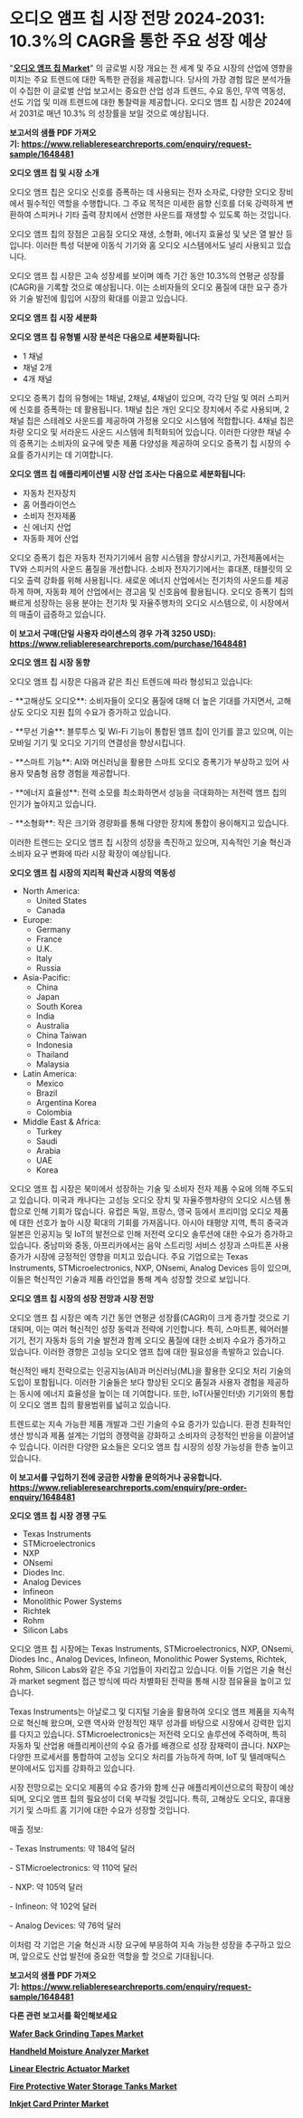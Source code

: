 <p><h1>오디오 앰프 칩 시장 전망 2024-2031: 10.3%의 CAGR을 통한 주요 성장 예상</h1></p><p>"<strong><a href="https://www.reliableresearchreports.com/audio-amplifier-chip-market-r1648481?utm_campaign=106&utm_medium=7&utm_source=Github&utm_content=ia&utm_term=17122024&utm_id=audio-amplifier-chip">오디오 앰프 칩 Market</a></strong>" 의 글로벌 시장 개요는 전 세계 및 주요 시장의 산업에 영향을 미치는 주요 트렌드에 대한 독특한 관점을 제공합니다. 당사의 가장 경험 많은 분석가들이 수집한 이 글로벌 산업 보고서는 중요한 산업 성과 트렌드, 수요 동인, 무역 역동성, 선도 기업 및 미래 트렌드에 대한 통찰력을 제공합니다. 오디오 앰프 칩 시장은 2024에서 2031로 매년 10.3% 의 성장률을 보일 것으로 예상됩니다.&nbsp;</p>
<p><strong>보고서의 샘플 PDF 가져오기:&nbsp;<a href="https://www.reliableresearchreports.com/enquiry/request-sample/1648481?utm_campaign=106&utm_medium=7&utm_source=Github&utm_content=ia&utm_term=17122024&utm_id=audio-amplifier-chip">https://www.reliableresearchreports.com/enquiry/request-sample/1648481</a></strong></p>
<p><strong>오디오 앰프 칩 및 시장 소개</strong></p>
<p><p>오디오 앰프 칩은 오디오 신호를 증폭하는 데 사용되는 전자 소자로, 다양한 오디오 장비에서 필수적인 역할을 수행합니다. 그 주요 목적은 미세한 음향 신호를 더욱 강력하게 변환하여 스피커나 기타 출력 장치에서 선명한 사운드를 재생할 수 있도록 하는 것입니다. </p><p>오디오 앰프 칩의 장점은 고음질 오디오 재생, 소형화, 에너지 효율성 및 낮은 열 발산 등입니다. 이러한 특성 덕분에 이동식 기기와 홈 오디오 시스템에서도 널리 사용되고 있습니다. </p><p>오디오 앰프 칩 시장은 고속 성장세를 보이며 예측 기간 동안 10.3%의 연평균 성장률(CAGR)을 기록할 것으로 예상됩니다. 이는 소비자들의 오디오 품질에 대한 요구 증가와 기술 발전에 힘입어 시장의 확대를 이끌고 있습니다.</p></p>
<p><strong>오디오 앰프 칩 시장 세분화</strong></p>
<p><strong>오디오 앰프 칩 유형별 시장 분석은 다음으로 세분화됩니다:</strong></p>
<p><ul><li>1 채널</li><li>채널 2개</li><li>4개 채널</li></ul></p>
<p><p>오디오 증폭기 칩의 유형에는 1채널, 2채널, 4채널이 있으며, 각각 단일 및 여러 스피커에 신호를 증폭하는 데 활용됩니다. 1채널 칩은 개인 오디오 장치에서 주로 사용되며, 2채널 칩은 스테레오 사운드를 제공하여 가정용 오디오 시스템에 적합합니다. 4채널 칩은 차량 오디오 및 서라운드 사운드 시스템에 최적화되어 있습니다. 이러한 다양한 채널 수의 증폭기는 소비자의 요구에 맞춘 제품 다양성을 제공하여 오디오 증폭기 칩 시장의 수요를 증가시키는 데 기여합니다.</p></p>
<p><strong>오디오 앰프 칩 애플리케이션별 시장 산업 조사는 다음으로 세분화됩니다:</strong></p>
<p><ul><li>자동차 전자장치</li><li>홈 어플라이언스</li><li>소비자 전자제품</li><li>신 에너지 산업</li><li>자동화 제어 산업</li></ul></p>
<p><p>오디오 증폭기 칩은 자동차 전자기기에서 음향 시스템을 향상시키고, 가전제품에서는 TV와 스피커의 사운드 품질을 개선합니다. 소비자 전자기기에서는 휴대폰, 태블릿의 오디오 출력 강화를 위해 사용됩니다. 새로운 에너지 산업에서는 전기차의 사운드를 제공하게 하며, 자동화 제어 산업에서는 경고음 및 신호음에 활용됩니다. 오디오 증폭기 칩의 빠르게 성장하는 응용 분야는 전기차 및 자율주행차의 오디오 시스템으로, 이 시장에서의 매출이 급증하고 있습니다.</p></p>
<p><strong>이 보고서 구매(단일 사용자 라이센스의 경우 가격 3250 USD): <a href="https://www.reliableresearchreports.com/purchase/1648481?utm_campaign=106&utm_medium=7&utm_source=Github&utm_content=ia&utm_term=17122024&utm_id=audio-amplifier-chip">https://www.reliableresearchreports.com/purchase/1648481</a></strong></p>
<p><strong>오디오 앰프 칩 시장 동향</strong></p>
<p><p>오디오 앰프 칩 시장은 다음과 같은 최신 트렌드에 따라 형성되고 있습니다:</p><p>- **고해상도 오디오**: 소비자들이 오디오 품질에 대해 더 높은 기대를 가지면서, 고해상도 오디오 지원 칩의 수요가 증가하고 있습니다.</p><p>- **무선 기술**: 블루투스 및 Wi-Fi 기능이 통합된 앰프 칩이 인기를 끌고 있으며, 이는 모바일 기기 및 오디오 기기의 연결성을 향상시킵니다.</p><p>- **스마트 기능**: AI와 머신러닝을 활용한 스마트 오디오 증폭기가 부상하고 있어 사용자 맞춤형 음향 경험을 제공합니다.</p><p>- **에너지 효율성**: 전력 소모를 최소화하면서 성능을 극대화하는 저전력 앰프 칩의 인기가 높아지고 있습니다.</p><p>- **소형화**: 작은 크기와 경량화를 통해 다양한 장치에 통합이 용이해지고 있습니다.</p><p>이러한 트렌드는 오디오 앰프 칩 시장의 성장을 촉진하고 있으며, 지속적인 기술 혁신과 소비자 요구 변화에 따라 시장 확장이 예상됩니다.</p></p>
<p><strong>오디오 앰프 칩 시장의 지리적 확산과 시장의 역동성</strong></p>
<p><ul>
    <li>
        North America:
        <ul>
            <li>United States</li>
            <li>Canada</li>
        </ul>
    </li>
    <li>
        Europe:
        <ul>
            <li>Germany</li>
            <li>France</li>
            <li>U.K.</li>
            <li>Italy</li>
            <li>Russia</li>
        </ul>
    </li>
    <li>
        Asia-Pacific:
        <ul>
            <li>China</li>
            <li>Japan</li>
            <li>South Korea</li>
            <li>India</li>
            <li>Australia</li>
            <li>China Taiwan</li>
            <li>Indonesia</li>
            <li>Thailand</li>
            <li>Malaysia</li>
        </ul>
    </li>
    <li>
        Latin America:
        <ul>
            <li>Mexico</li>
            <li>Brazil</li>
            <li>Argentina Korea</li>
            <li>Colombia</li>
        </ul>
    </li>
    <li>
        Middle East & Africa:
        <ul>
            <li>Turkey</li>
            <li>Saudi</li>
            <li>Arabia</li>
            <li>UAE</li>
            <li>Korea</li>
        </ul>
    </li>
    </ul></p>
<p><p>오디오 앰프 칩 시장은 북미에서 성장하는 기술 및 소비자 전자 제품 수요에 의해 주도되고 있습니다. 미국과 캐나다는 고성능 오디오 장치 및 자율주행차량의 오디오 시스템 통합으로 인해 기회가 많습니다. 유럽은 독일, 프랑스, 영국 등에서 프리미엄 오디오 제품에 대한 선호가 높아 시장 확대의 기회를 가져옵니다. 아시아 태평양 지역, 특히 중국과 일본은 인공지능 및 IoT의 발전으로 인해 저전력 오디오 솔루션에 대한 수요가 증가하고 있습니다. 중남미와 중동, 아프리카에서는 음악 스트리밍 서비스 성장과 스마트폰 사용 증가가 시장에 긍정적인 영향을 미치고 있습니다. 주요 기업으로는 Texas Instruments, STMicroelectronics, NXP, ONsemi, Analog Devices 등이 있으며, 이들은 혁신적인 기술과 제품 라인업을 통해 계속 성장할 것으로 보입니다.</p></p>
<p><strong>오디오 앰프 칩 시장의 성장 전망과 시장 전망</strong></p>
<p><p>오디오 앰프 칩 시장은 예측 기간 동안 연평균 성장률(CAGR)이 크게 증가할 것으로 기대되며, 이는 여러 혁신적인 성장 동력과 전략에 기인합니다. 특히, 스마트폰, 웨어러블 기기, 전기 자동차 등의 기술 발전과 함께 오디오 품질에 대한 소비자 수요가 증가하고 있습니다. 이러한 경향은 고성능 오디오 앰프 칩에 대한 필요성을 촉발하고 있습니다.</p><p>혁신적인 배치 전략으로는 인공지능(AI)과 머신러닝(ML)을 활용한 오디오 처리 기술의 도입이 포함됩니다. 이러한 기술들은 보다 향상된 오디오 품질과 사용자 경험을 제공하는 동시에 에너지 효율성을 높이는 데 기여합니다. 또한, IoT(사물인터넷) 기기와의 통합이 오디오 앰프 칩의 활용범위를 넓히고 있습니다.</p><p>트렌드로는 지속 가능한 제품 개발과 그린 기술의 수요 증가가 있습니다. 환경 친화적인 생산 방식과 제품 설계는 기업의 경쟁력을 강화하고 소비자의 긍정적인 반응을 이끌어낼 수 있습니다. 이러한 다양한 요소들은 오디오 앰프 칩 시장의 성장 가능성을 한층 높이고 있습니다.</p></p>
<p><strong>이 보고서를 구입하기 전에 궁금한 사항을 문의하거나 공유합니다. <a href="https://www.reliableresearchreports.com/enquiry/pre-order-enquiry/1648481?utm_campaign=106&utm_medium=7&utm_source=Github&utm_content=ia&utm_term=17122024&utm_id=audio-amplifier-chip">https://www.reliableresearchreports.com/enquiry/pre-order-enquiry/1648481</a></strong></p>
<p><strong>오디오 앰프 칩 시장 경쟁 구도</strong></p>
<p><ul><li>Texas Instruments</li><li>STMicroelectronics</li><li>NXP</li><li>ONsemi</li><li>Diodes Inc.</li><li>Analog Devices</li><li>Infineon</li><li>Monolithic Power Systems</li><li>Richtek</li><li>Rohm</li><li>Silicon Labs</li></ul></p>
<p><p>오디오 앰프 칩 시장에는 Texas Instruments, STMicroelectronics, NXP, ONsemi, Diodes Inc., Analog Devices, Infineon, Monolithic Power Systems, Richtek, Rohm, Silicon Labs와 같은 주요 기업들이 자리잡고 있습니다. 이들 기업은 기술 혁신과 market segment 접근 방식에 따라 차별화된 전략을 통해 시장 점유율을 높이고 있습니다.</p><p>Texas Instruments는 아날로그 및 디지털 기술을 활용하여 오디오 앰프 제품을 지속적으로 혁신해 왔으며, 오랜 역사와 안정적인 재무 성과를 바탕으로 시장에서 강력한 입지를 다지고 있습니다. STMicroelectronics는 저전력 오디오 솔루션에 주력하며, 특히 자동차 및 산업용 애플리케이션의 수요 증가를 배경으로 성장 잠재력이 큽니다. NXP는 다양한 프로세서를 통합하여 고성능 오디오 처리를 가능하게 하며, IoT 및 텔레매틱스 분야에서도 입지를 강화하고 있습니다.</p><p>시장 전망으로는 오디오 제품의 수요 증가와 함께 신규 애플리케이션으로의 확장이 예상되며, 오디오 앰프 칩의 필요성이 더욱 부각될 것입니다. 특히, 고해상도 오디오, 휴대용 기기 및 스마트 홈 기기에 대한 수요가 성장할 것입니다.</p><p>매출 정보:</p><p>- Texas Instruments: 약 184억 달러</p><p>- STMicroelectronics: 약 110억 달러</p><p>- NXP: 약 105억 달러</p><p>- Infineon: 약 102억 달러</p><p>- Analog Devices: 약 76억 달러</p><p>이처럼 각 기업은 기술 혁신과 시장 요구에 부응하여 지속 가능한 성장을 추구하고 있으며, 앞으로도 산업 발전에 중요한 역할을 할 것으로 기대됩니다.</p></p>
<p><strong>보고서의 샘플 PDF 가져오기:&nbsp;<a href="https://www.reliableresearchreports.com/enquiry/request-sample/1648481?utm_campaign=106&utm_medium=7&utm_source=Github&utm_content=ia&utm_term=17122024&utm_id=audio-amplifier-chip">https://www.reliableresearchreports.com/enquiry/request-sample/1648481</a></strong></p>
<p><strong></strong></p>
<p><strong></strong></p>
<p><strong></strong></p>
<p><strong></strong></p>
<p><strong>다른 관련 보고서를 확인해보세요</strong></p>
<p><strong><p><a href="https://github.com/nathandecarvalho/Market-Research-Report-List-5/blob/main/wafer-back-grinding-tapes-market.md?utm_campaign=106&utm_medium=7&utm_source=Github&utm_content=ia&utm_term=17122024&utm_id=audio-amplifier-chip">Wafer Back Grinding Tapes Market</a></p><p><a href="https://www.linkedin.com/pulse/comprehensive-market-analysis-handheld-moisture-analyzer-apsof?utm_campaign=106&utm_medium=7&utm_source=Github&utm_content=ia&utm_term=17122024&utm_id=audio-amplifier-chip">Handheld Moisture Analyzer Market</a></p><p><a href="https://www.linkedin.com/pulse/comprehensive-linear-electric-actuator-report-industry-analysis-7wxhf?utm_campaign=106&utm_medium=7&utm_source=Github&utm_content=ia&utm_term=17122024&utm_id=audio-amplifier-chip">Linear Electric Actuator Market</a></p><p><a href="https://github.com/DixieGrimes/Market-Research-Report-List-1/blob/main/fire-protective-water-storage-tanks-market.md?utm_campaign=106&utm_medium=7&utm_source=Github&utm_content=ia&utm_term=17122024&utm_id=audio-amplifier-chip">Fire Protective Water Storage Tanks Market</a></p><p><a href="https://www.linkedin.com/pulse/comprehensive-overview-inkjet-card-printer-market-share-ru16f?utm_campaign=106&utm_medium=7&utm_source=Github&utm_content=ia&utm_term=17122024&utm_id=audio-amplifier-chip">Inkjet Card Printer Market</a></p></strong></p>
<p></p>